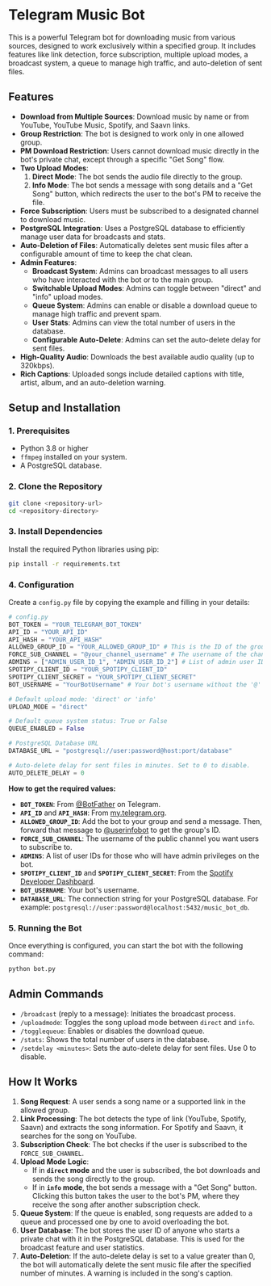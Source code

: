 # Telegram Music Bot

This is a powerful Telegram bot for downloading music from various sources, designed to work exclusively within a specified group. It includes features like link detection, force subscription, multiple upload modes, a broadcast system, a queue to manage high traffic, and auto-deletion of sent files.

## Features

- **Download from Multiple Sources**: Download music by name or from YouTube, YouTube Music, Spotify, and Saavn links.
- **Group Restriction**: The bot is designed to work only in one allowed group.
- **PM Download Restriction**: Users cannot download music directly in the bot's private chat, except through a specific "Get Song" flow.
- **Two Upload Modes**:
    1.  **Direct Mode**: The bot sends the audio file directly to the group.
    2.  **Info Mode**: The bot sends a message with song details and a "Get Song" button, which redirects the user to the bot's PM to receive the file.
- **Force Subscription**: Users must be subscribed to a designated channel to download music.
- **PostgreSQL Integration**: Uses a PostgreSQL database to efficiently manage user data for broadcasts and stats.
- **Auto-Deletion of Files**: Automatically deletes sent music files after a configurable amount of time to keep the chat clean.
- **Admin Features**:
    - **Broadcast System**: Admins can broadcast messages to all users who have interacted with the bot or to the main group.
    - **Switchable Upload Modes**: Admins can toggle between "direct" and "info" upload modes.
    - **Queue System**: Admins can enable or disable a download queue to manage high traffic and prevent spam.
    - **User Stats**: Admins can view the total number of users in the database.
    - **Configurable Auto-Delete**: Admins can set the auto-delete delay for sent files.
- **High-Quality Audio**: Downloads the best available audio quality (up to 320kbps).
- **Rich Captions**: Uploaded songs include detailed captions with title, artist, album, and an auto-deletion warning.

## Setup and Installation

### 1. Prerequisites

- Python 3.8 or higher
- `ffmpeg` installed on your system.
- A PostgreSQL database.

### 2. Clone the Repository

```bash
git clone <repository-url>
cd <repository-directory>
```

### 3. Install Dependencies

Install the required Python libraries using pip:

```bash
pip install -r requirements.txt
```

### 4. Configuration

Create a `config.py` file by copying the example and filling in your details:

```python
# config.py
BOT_TOKEN = "YOUR_TELEGRAM_BOT_TOKEN"
API_ID = "YOUR_API_ID"
API_HASH = "YOUR_API_HASH"
ALLOWED_GROUP_ID = "YOUR_ALLOWED_GROUP_ID" # This is the ID of the group where the bot will work
FORCE_SUB_CHANNEL = "@your_channel_username" # The username of the channel for force subscription
ADMINS = ["ADMIN_USER_ID_1", "ADMIN_USER_ID_2"] # List of admin user IDs
SPOTIPY_CLIENT_ID = "YOUR_SPOTIPY_CLIENT_ID"
SPOTIPY_CLIENT_SECRET = "YOUR_SPOTIPY_CLIENT_SECRET"
BOT_USERNAME = "YourBotUsername" # Your bot's username without the '@'

# Default upload mode: 'direct' or 'info'
UPLOAD_MODE = "direct"

# Default queue system status: True or False
QUEUE_ENABLED = False

# PostgreSQL Database URL
DATABASE_URL = "postgresql://user:password@host:port/database"

# Auto-delete delay for sent files in minutes. Set to 0 to disable.
AUTO_DELETE_DELAY = 0
```

**How to get the required values:**

-   **`BOT_TOKEN`**: From [@BotFather](https://t.me/BotFather) on Telegram.
-   **`API_ID`** and **`API_HASH`**: From [my.telegram.org](https://my.telegram.org).
-   **`ALLOWED_GROUP_ID`**: Add the bot to your group and send a message. Then, forward that message to [@userinfobot](https://t.me/userinfobot) to get the group's ID.
-   **`FORCE_SUB_CHANNEL`**: The username of the public channel you want users to subscribe to.
-   **`ADMINS`**: A list of user IDs for those who will have admin privileges on the bot.
-   **`SPOTIPY_CLIENT_ID`** and **`SPOTIPY_CLIENT_SECRET`**: From the [Spotify Developer Dashboard](https://developer.spotify.com/dashboard/).
-   **`BOT_USERNAME`**: Your bot's username.
-   **`DATABASE_URL`**: The connection string for your PostgreSQL database. For example: `postgresql://user:password@localhost:5432/music_bot_db`.

### 5. Running the Bot

Once everything is configured, you can start the bot with the following command:

```bash
python bot.py
```

## Admin Commands

-   `/broadcast` (reply to a message): Initiates the broadcast process.
-   `/uploadmode`: Toggles the song upload mode between `direct` and `info`.
-   `/togglequeue`: Enables or disables the download queue.
-   `/stats`: Shows the total number of users in the database.
-   `/setdelay <minutes>`: Sets the auto-delete delay for sent files. Use 0 to disable.

## How It Works

1.  **Song Request**: A user sends a song name or a supported link in the allowed group.
2.  **Link Processing**: The bot detects the type of link (YouTube, Spotify, Saavn) and extracts the song information. For Spotify and Saavn, it searches for the song on YouTube.
3.  **Subscription Check**: The bot checks if the user is subscribed to the `FORCE_SUB_CHANNEL`.
4.  **Upload Mode Logic**:
    -   If in **`direct` mode** and the user is subscribed, the bot downloads and sends the song directly to the group.
    -   If in **`info` mode**, the bot sends a message with a "Get Song" button. Clicking this button takes the user to the bot's PM, where they receive the song after another subscription check.
5.  **Queue System**: If the queue is enabled, song requests are added to a queue and processed one by one to avoid overloading the bot.
6.  **User Database**: The bot stores the user ID of anyone who starts a private chat with it in the PostgreSQL database. This is used for the broadcast feature and user statistics.
7.  **Auto-Deletion**: If the auto-delete delay is set to a value greater than 0, the bot will automatically delete the sent music file after the specified number of minutes. A warning is included in the song's caption.